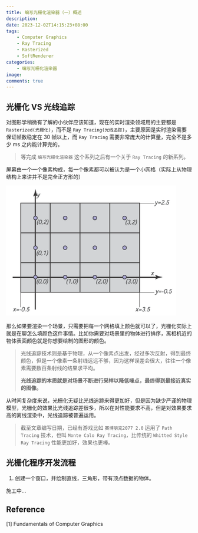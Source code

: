 ```yaml
---
title: 编写光栅化渲染器（一）概述
description: 
date: 2023-12-02T14:15:23+08:00
tags:
    - Computer Graphics
    - Ray Tracing
    - Rasterized
    - SoftRenderer
categories:
    - 编写光栅化渲染器
image: 
comments: true
---
```


## 光栅化 VS 光线追踪

对图形学稍微有了解的小伙伴应该知道，现在的实时渲染领域用的主要都是 `Rasterized(光栅化)`，而不是 `Ray Tracing(光线追踪)`，主要原因是实时渲染需要保证帧数稳定在 30 帧以上，而 `Ray Tracing` 需要非常庞大的计算量，完全不是多少 ms 之内能计算完的。

> 等完成 `编写光栅化渲染器` 这个系列之后有一个关于 `Ray Tracing` 的新系列。

屏幕由一个一个像素构成，每一个像素都可以被认为是一个小网格（实际上从物理结构上来讲并不是完全正方形的）

![屏幕光栅化[1]](1.jpg)

那么如果要渲染一个场景，只需要把每一个网格填上颜色就可以了，光栅化实际上就是在聊怎么填颜色这件事情。比如你需要对场景里的物体进行排序，离相机近的物体表面颜色就是你想要绘制的图形的颜色。

> 光线追踪技术则是基于物理，从一个像素点出发，经过多次反射，得到最终颜色，但是一个像素一条射线远远不够，因为这样误差会很大，往往一个像素需要数百条射线的结果求平均。
> 
> **光线追踪的本质就是对场景不断进行采样以降低噪点，最终得到最接近真实的图像。**

从时间复杂度来说，光栅化无疑比光线追踪来得更加好，但是因为缺少严谨的物理模型，光栅化的效果比光线追踪差很多，所以在对性能要求不高，但是对效果要求高的离线渲染中，光线追踪被普遍运用。

>截至文章编写日期，已经有游戏比如 `赛博朋克2077 2.0` 运用了 `Path Tracing` 技术，也叫 `Monte Calo Ray Tracing`，比传统的 `Whitted Style Ray Tracing` 性能更加好，效果也更棒。

## 光栅化程序开发流程

1. 创建一个窗口，并绘制直线，三角形，带有顶点数据的物体。

施工中...

## Reference

[1] Fundamentals of Computer Graphics
